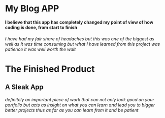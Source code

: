 # My Blog APP 
**I believe that this app has completely changed my point of view of how coding is done, from start to finish**
###### I have had my fair share of headaches but this was one of the biggest as well as it was time consuming but what I have learned from this project was patience *it was well worth the wait* 
# The Finished Product 
## A Sleak App 
###### definitely an important piece of work that can not only look good on your portfolio but acts as insight on what you can learn and lead you to bigger better projects thus as far as you can learn from it and be patient 